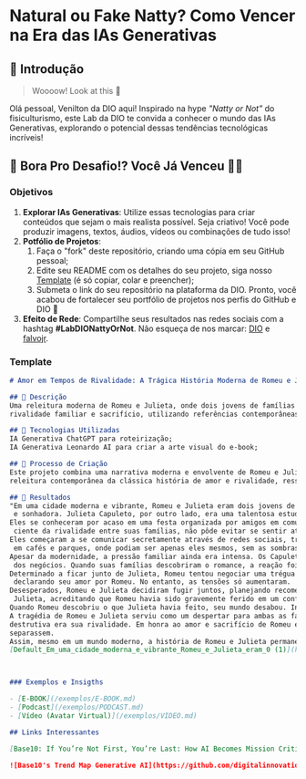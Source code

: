 # Natural ou Fake Natty? Como Vencer na Era das IAs Generativas

## 🚀 Introdução

> Woooow! Look at this 👀

Olá pessoal, Venilton da DIO aqui! Inspirado na hype _"Natty or Not"_ do fisiculturismo, este Lab da DIO te convida a conhecer o mundo das IAs Generativas, explorando o potencial dessas tendências tecnológicas incríveis!

## 🎯 Bora Pro Desafio!? Você Já Venceu 💪🤓

### Objetivos

1. **Explorar IAs Generativas**: Utilize essas tecnologias para criar conteúdos que sejam o mais realista possível. Seja criativo! Você pode produzir imagens, textos, áudios, vídeos ou combinações de tudo isso!
1. **Potfólio de Projetos**:
    1. Faça o "fork" deste repositório, criando uma cópia em seu GitHub pessoal;
    2. Edite seu README com os detalhes do seu projeto, siga nosso [Template](#template) (é só copiar, colar e preencher);
    3. Submeta o link do seu repositório na plataforma da DIO. Pronto, você acabou de fortalecer seu portfólio de projetos nos perfis do GitHub e DIO 🚀
1. **Efeito de Rede**: Compartilhe seus resultados nas redes sociais com a hashtag **#LabDIONattyOrNot**. Não esqueça de nos marcar: [DIO](https://www.linkedin.com/school/dio-makethechange) e [falvojr](https://www.linkedin.com/in/falvojr).

### Template

```markdown
# Amor em Tempos de Rivalidade: A Trágica História Moderna de Romeu e Julieta ;)

## 📒 Descrição
Uma releitura moderna de Romeu e Julieta, onde dois jovens de famílias rivais empresariais se apaixonam e enfrentam desafios para ficarem juntos. A narrativa aborda temas de amor,
rivalidade familiar e sacrifício, utilizando referências contemporâneas como redes sociais e encontros urbanos.

## 🤖 Tecnologias Utilizadas
IA Generativa ChatGPT para roteirização;
IA Generativa Leonardo AI para criar a arte visual do e-book;

## 🧐 Processo de Criação
Este projeto combina uma narrativa moderna e envolvente de Romeu e Julieta com ilustração visual, geradas pelo LeonardoIA. Juntos, o texto e a imagem oferecem uma
releitura contemporânea da clássica história de amor e rivalidade, ressoando profundamente com o público atual.

## 🚀 Resultados
"Em uma cidade moderna e vibrante, Romeu e Julieta eram dois jovens de famílias rivais. Romeu Montague era um apaixonado estudante de arte e música, conhecido por sua natureza romântica
 e sonhadora. Julieta Capuleto, por outro lado, era uma talentosa estudante de ciências e tecnologia, destacando-se por sua inteligência e determinação.
Eles se conheceram por acaso em uma festa organizada por amigos em comum. Romeu, sempre atraído pela beleza e inteligência, ficou imediatamente encantado por Julieta. Julieta, embora
 ciente da rivalidade entre suas famílias, não pôde evitar se sentir atraída pelo carisma e paixão de Romeu.
Eles começaram a se comunicar secretamente através de redes sociais, trocando mensagens e compartilhando suas vidas e sonhos. Suas conversas rapidamente evoluíram para encontros secretos
 em cafés e parques, onde podiam ser apenas eles mesmos, sem as sombras das disputas familiares.
Apesar da modernidade, a pressão familiar ainda era intensa. Os Capuletos e os Montagues estavam envolvidos em uma feroz competição empresarial, cada um tentando superar o outro no mundo
 dos negócios. Quando suas famílias descobriram o romance, a reação foi explosiva.
Determinado a ficar junto de Julieta, Romeu tentou negociar uma trégua entre as famílias, mas encontrou resistência e hostilidade. Julieta, igualmente determinada, enfrentou sua família,
 declarando seu amor por Romeu. No entanto, as tensões só aumentaram.
Desesperados, Romeu e Julieta decidiram fugir juntos, planejando recomeçar suas vidas longe das disputas familiares. No entanto, um mal-entendido levou a uma série de eventos trágicos.
 Julieta, acreditando que Romeu havia sido gravemente ferido em um confronto, tomou uma decisão drástica para escapar do controle de sua família.
Quando Romeu descobriu o que Julieta havia feito, seu mundo desabou. Incapaz de imaginar uma vida sem ela, ele tomou uma decisão igualmente desesperada.
A tragédia de Romeu e Julieta serviu como um despertar para ambas as famílias. Confrontados com a perda de seus filhos, os Montagues e os Capuletos finalmente perceberam o quão fútil e
destrutiva era sua rivalidade. Em honra ao amor e sacrifício de Romeu e Julieta, as famílias finalmente fizeram as pazes, jurando nunca mais permitir que o ódio e a competição os
separassem.
Assim, mesmo em um mundo moderno, a história de Romeu e Julieta permanece um poderoso lembrete do poder do amor e das consequências trágicas da inimizade e intolerância."!
[Default_Em_uma_cidade_moderna_e_vibrante_Romeu_e_Julieta_eram_0 (1)](https://github.com/user-attachments/assets/b43ce9ea-bb63-46a6-bc36-0a2c4d7498dd)



### Exemplos e Insigths

- [E-BOOK](/exemplos/E-BOOK.md)
- [Podcast](/exemplos/PODCAST.md)
- [Vídeo (Avatar Virtual)](/exemplos/VIDEO.md)

## Links Interessantes

[Base10: If You’re Not First, You’re Last: How AI Becomes Mission Critical](https://base10.vc/post/generative-ai-mission-critical/)

![Base10's Trend Map Generative AI](https://github.com/digitalinnovationone/lab-natty-or-not/assets/730492/f4df26e8-f8f7-4419-8252-c69d73ea930c)
